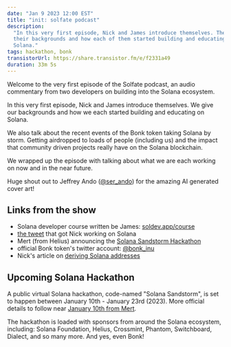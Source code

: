 ```yaml
---
date: "Jan 9 2023 12:00 EST"
title: "init: solfate podcast"
description:
  "In this very first episode, Nick and James introduce themselves. They give
  their backgrounds and how each of them started building and educating on
  Solana."
tags: hackathon, bonk
transistorUrl: https://share.transistor.fm/e/f2331a49
duration: 33m 5s
---
```


Welcome to the very first episode of the Solfate podcast, an audio commentary
from two developers on building into the Solana ecosystem.

In this very first episode, Nick and James introduce themselves. We give our
backgrounds and how we each started building and educating on Solana.

We also talk about the recent events of the Bonk token taking Solana by storm.
Getting airdropped to loads of people (including us) and the impact that
community driven projects really have on the Solana blockchain.

We wrapped up the episode with talking about what we are each working on now and
in the near future.

Huge shout out to Jeffrey Ando ([@ser_ando](https://twitter.com/ser_ando)) for
the amazing AI generated cover art!

## Links from the show

- Solana developer course written be James:
  [soldev.app/course](https://soldev.app/course)
- [the tweet](https://twitter.com/therealchaseeb/status/1545523240789053440)
  that got Nick working on Solana
- Mert (from Helius) announcing the
  [Solana Sandstorm Hackathon](https://twitter.com/0xMert_/status/1610766858751287299)
- official Bonk token's twitter account:
  [@bonk_inu](https://twitter.com/bonk_inu)
- Nick's article on
  [deriving Solana addresses](https://nick.af/articles/derive-solana-addresses)

## Upcoming Solana Hackathon

A public virtual Solana hackathon, code-named "Solana Sandstorm", is set to
happen between January 10th - January 23rd (2023). More official details to
follow near
[January 10th from Mert](https://twitter.com/0xMert_/status/1610852698051559424).

The hackathon is loaded with sponsors from around the Solana ecosystem,
including: Solana Foundation, Helius, Crossmint, Phantom, Switchboard, Dialect,
and so many more. And yes, even Bonk!
